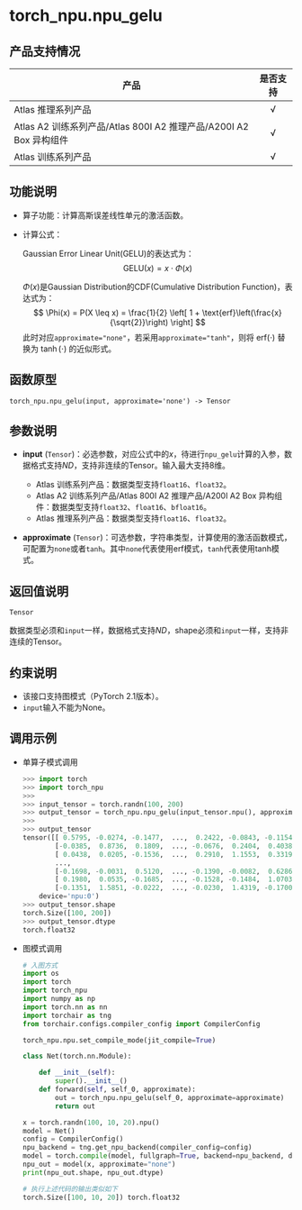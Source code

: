 # torch_npu.npu_gelu

## 产品支持情况

| 产品                                                         | 是否支持 |
| ------------------------------------------------------------ | :------: |
|<term>Atlas 推理系列产品</term>           |    √     |
|<term>Atlas A2 训练系列产品/Atlas 800I A2 推理产品/A200I A2 Box 异构组件</term>  | √   |
|<term>Atlas 训练系列产品</term>   | √   |

## 功能说明

- 算子功能：计算高斯误差线性单元的激活函数。
- 计算公式：

    Gaussian Error Linear Unit(GELU)的表达式为：
    $$
    \text{GELU}(x) = x \cdot \Phi(x)
    $$

    $\Phi(x)$是Gaussian Distribution的CDF(Cumulative Distribution Function)，表达式为：
    $$
    \Phi(x) = P(X \leq x) = \frac{1}{2} \left[ 1 + \text{erf}\left(\frac{x}{\sqrt{2}}\right) \right]
    $$
    此时对应`approximate="none"`，若采用`approximate="tanh"`，则将 $\text{erf}(\cdot)$ 替换为 $\tanh(\cdot)$ 的近似形式。

## 函数原型

```
torch_npu.npu_gelu(input, approximate='none') -> Tensor
```

## 参数说明

- **input** (`Tensor`)：必选参数，对应公式中的$x$，待进行`npu_gelu`计算的入参，数据格式支持$ND$，支持非连续的Tensor。输入最大支持8维。
    - <term>Atlas 训练系列产品</term>：数据类型支持`float16`、`float32`。
    - <term>Atlas A2 训练系列产品/Atlas 800I A2 推理产品/A200I A2 Box 异构组件</term>：数据类型支持`float32`、`float16`、`bfloat16`。
    - <term>Atlas 推理系列产品</term>：数据类型支持`float16`、`float32`。

- **approximate** (`Tensor`)：可选参数，字符串类型，计算使用的激活函数模式，可配置为`none`或者`tanh`。其中`none`代表使用erf模式，`tanh`代表使用tanh模式。

## 返回值说明
`Tensor`

数据类型必须和`input`一样，数据格式支持$ND$，shape必须和`input`一样，支持非连续的Tensor。


## 约束说明

- 该接口支持图模式（PyTorch 2.1版本）。
- `input`输入不能为None。

## 调用示例

- 单算子模式调用

    ```python
    >>> import torch
    >>> import torch_npu
    >>>
    >>> input_tensor = torch.randn(100, 200)
    >>> output_tensor = torch_npu.npu_gelu(input_tensor.npu(), approximate='tanh')
    >>>
    >>> output_tensor
    tensor([[ 0.5795, -0.0274, -0.1477,  ...,  0.2422, -0.0843, -0.1154],
            [-0.0385,  0.8736,  0.1809,  ..., -0.0676,  0.2404,  0.4038],
            [ 0.0438,  0.0205, -0.1536,  ...,  0.2910,  1.1553,  0.3319],
            ...,
            [-0.1698, -0.0031,  0.5120,  ..., -0.1390, -0.0082,  0.6286],
            [ 0.1980,  0.0535, -0.1685,  ..., -0.1528, -0.1484,  1.0703],
            [-0.1351,  1.5851, -0.0222,  ..., -0.0230,  1.4319, -0.1700]],
        device='npu:0')
    >>> output_tensor.shape
    torch.Size([100, 200])
    >>> output_tensor.dtype
    torch.float32
    ```

- 图模式调用

    ```python
    # 入图方式
    import os
    import torch
    import torch_npu
    import numpy as np
    import torch.nn as nn
    import torchair as tng
    from torchair.configs.compiler_config import CompilerConfig
    
    torch_npu.npu.set_compile_mode(jit_compile=True)
    
    class Net(torch.nn.Module):
    
        def __init__(self):
            super().__init__()
        def forward(self, self_0, approximate):
            out = torch_npu.npu_gelu(self_0, approximate=approximate)
            return out
    
    x = torch.randn(100, 10, 20).npu()
    model = Net()
    config = CompilerConfig()
    npu_backend = tng.get_npu_backend(compiler_config=config)
    model = torch.compile(model, fullgraph=True, backend=npu_backend, dynamic=False)
    npu_out = model(x, approximate="none")    
    print(npu_out.shape, npu_out.dtype)

    # 执行上述代码的输出类似如下
    torch.Size([100, 10, 20]) torch.float32
    ```

